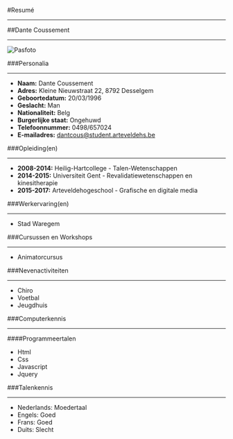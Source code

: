 #Resumé
_______
##Dante Coussement
__________________
![Pasfoto](C:\\Gebruikers\\user\\cod\\1617.nmdad1.gitnotes\\resume\\Dante)

###Personalia
_____________
* __Naam:__ Dante Coussement <br>
* __Adres:__ Kleine Nieuwstraat 22, 8792 Desselgem <br>
* __Geboortedatum:__ 20/03/1996 <br>
* __Geslacht:__ Man <br>
* __Nationaliteit:__ Belg <br>
* __Burgerlijke staat:__ Ongehuwd <br>
* __Telefoonnummer:__ 0498/657024 <br>
* __E-mailadres:__ <dantcous@student.arteveldehs.be>
            
###Opleiding(en)
________________
* __2008-2014:__ Heilig-Hartcollege - Talen-Wetenschappen<br>
* __2014-2015:__ Universiteit Gent - Revalidatiewetenschappen en kinesitherapie<br>
* __2015-2017:__ Arteveldehogeschool - Grafische en digitale media
            
###Werkervaring(en)
___________________
* Stad Waregem
            
###Cursussen en Workshops
_________________________
* Animatorcursus
            
###Nevenactiviteiten
____________________
* Chiro <br>
* Voetbal <br>
* Jeugdhuis 
            
###Computerkennis
_________________
####Programmeertalen
* Html <br>
* Css <br>
* Javascript <br>
* Jquery 
            
###Talenkennis
______________
* Nederlands: Moedertaal <br>
* Engels: Goed <br>
* Frans: Goed <br>
* Duits: Slecht
